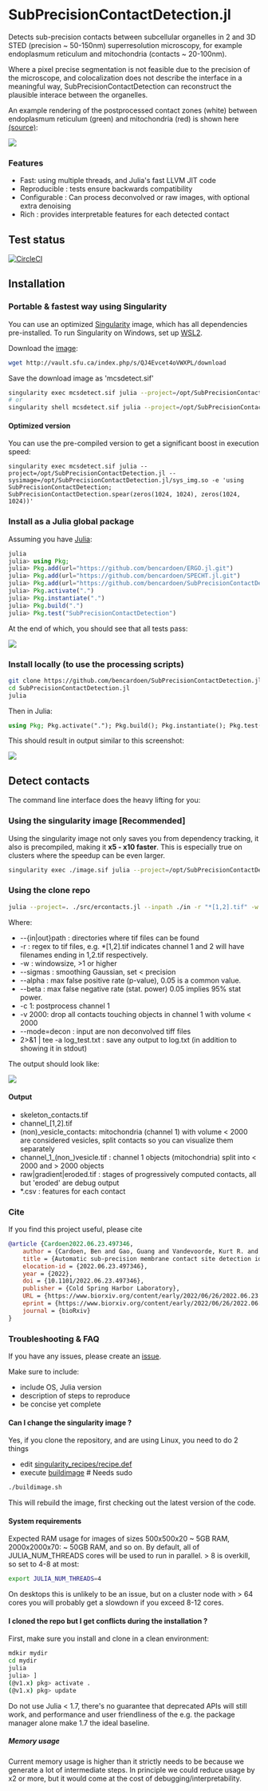 # SubPrecisionContactDetection.jl

Detects sub-precision contacts between subcellular organelles in 2 and 3D STED (precision ~ 50-150nm)
superresolution microscopy, for example endoplasmum reticulum and mitochondria (contacts ~ 20-100nm).

Where a pixel precise segmentation is not feasible due to the precision of the microscope, and colocalization does not describe the interface in a meaningful way, SubPrecisionContactDetection can reconstruct the plausible interace between the organelles.

An example rendering of the postprocessed contact zones (white) between endoplasmum reticulum (green) and mitochondria (red) is shown here [(source)](https://www.biorxiv.org/content/10.1101/2022.06.23.497346v1.full.pdf):

![](example.png)

### Features
- Fast: using multiple threads, and Julia's fast LLVM JIT code
- Reproducible : tests ensure backwards compatibility
- Configurable : Can process deconvolved or raw images, with optional extra denoising
- Rich : provides interpretable features for each detected contact

## Test status
[![CircleCI](https://dl.circleci.com/status-badge/img/gh/bencardoen/SubPrecisionContactDetection.jl/tree/main.svg?style=svg&circle-token=d2c0a7c1eee273587c424008dc38e74692253787)](https://dl.circleci.com/status-badge/redirect/gh/bencardoen/SubPrecisionContactDetection.jl/tree/main)



## Installation
### Portable & fastest way using Singularity

You can use an optimized [Singularity](https://duckduckgo.com/?t=ffab&q=singularity+ce+docs&ia=web) image, which has all dependencies pre-installed.
To run Singularity on Windows, set up [WSL2](https://www.blopig.com/blog/2021/09/using-singularity-on-windows-with-wsl2/).

Download the [image](http://vault.sfu.ca/index.php/s/QJ4Evcet4oVWXPL/download):
```bash
wget http://vault.sfu.ca/index.php/s/QJ4Evcet4oVWXPL/download
```
Save the download image as 'mcsdetect.sif'
```bash
singularity exec mcsdetect.sif julia --project=/opt/SubPrecisionContactDetection.jl -e 'your code'
# or
singularity shell mcsdetect.sif julia --project=/opt/SubPrecisionContactDetection.jl # Interactive
```
#### Optimized version
You can use the pre-compiled version to get a significant boost in execution speed:
```
singularity exec mcsdetect.sif julia --project=/opt/SubPrecisionContactDetection.jl --sysimage=/opt/SubPrecisionContactDetection.jl/sys_img.so -e 'using SubPrecisionContactDetection; SubPrecisionContactDetection.spear(zeros(1024, 1024), zeros(1024, 1024))'
```

### Install as a Julia global package
Assuming you have [Julia](https://julialang.org/):

```julia
julia
julia> using Pkg;
julia> Pkg.add(url="https://github.com/bencardoen/ERGO.jl.git")
julia> Pkg.add(url="https://github.com/bencardoen/SPECHT.jl.git")
julia> Pkg.add(url="https://github.com/bencardoen/SubPrecisionContactDetection.jl.git")
julia> Pkg.activate(".")
julia> Pkg.instantiate(".")
julia> Pkg.build(".")
julia> Pkg.test("SubPrecisionContactDetection")
```

At the end of which, you should see that all tests pass:

![](pass.png)

### Install locally (to use the processing scripts)
```bash
git clone https://github.com/bencardoen/SubPrecisionContactDetection.jl.git
cd SubPrecisionContactDetection.jl
julia
```
Then in Julia:
```julia
using Pkg; Pkg.activate("."); Pkg.build(); Pkg.instantiate(); Pkg.test();
```
This should result in output similar to this screenshot:

![](clone.png)

## Detect contacts
The command line interface does the heavy lifting for you:
### Using the singularity image [Recommended]
Using the singularity image not only saves you from dependency tracking, it also is precompiled, making it **x5 - x10 faster**.
This is especially true on clusters where the speedup can be even larger.

```bash
singularity exec ./image.sif julia --project=/opt/SubPrecisionContactDetection.jl --sysimage=/opt/SubPrecisionContactDetection.jl/sys_img.so ./src/ercontacts.jl  --inpath ./in -r "*[1,2].tif" -w 2 --deconvolved --sigmas 2.5-2.5-1.5 --outpath  ./out --alpha 0.01 --beta 0.01 -c 1 -v 2000 --mode=decon
```
### Using the clone repo
```bash
julia --project=. ./src/ercontacts.jl --inpath ./in -r "*[1,2].tif" -w 2 --deconvolved --sigmas 2.5-2.5-1.5 --outpath  ./out --alpha 0.01 --beta 0.01 -c 1 -v 2000 --mode=decon 2>&1 | tee -a log_test.txt
```
Where:
* --{in|out}path : directories where tif files can be found
* -r : regex to tif files, e.g. *[1,2].tif indicates channel 1 and 2 will have filenames ending in 1,2.tif respectively.
* -w : windowsize, >1 or higher
* --sigmas : smoothing Gaussian, set < precision
* --alpha : max false positive rate (p-value), 0.05 is a common value.
* --beta : max false negative rate (stat. power) 0.05 implies 95% stat power.
* -c 1: postprocess channel 1
* -v 2000: drop all contacts touching objects in channel 1 with volume < 2000
* --mode=decon : input are non deconvolved tiff files
* 2>&1 | tee -a log_test.txt : save any output to log.txt (in addition to showing it in stdout)

The output should look like:

![](run.gif)

#### Output
- skeleton_contacts.tif
- channel_[1,2].tif
- (non)_vesicle_contacts: mitochondria (channel 1) with volume < 2000 are considered vesicles, split contacts so you can visualize them separately
- channel_1_(non_)vesicle.tif : channel 1 objects (mitochondria) split into < 2000 and > 2000 objects
- raw|gradient|eroded.tif : stages of progressively computed contacts, all but 'eroded' are debug output
- *.csv : features for each contact


### Cite
If you find this project useful, please cite
```bibtex
@article {Cardoen2022.06.23.497346,
	author = {Cardoen, Ben and Gao, Guang and Vandevoorde, Kurt R. and Alan, Parsa and Liu, William and Vogl, A. Wayne and Hamarneh, Ghassan and Nabi, Ivan R.},
	title = {Automatic sub-precision membrane contact site detection identifies convoluted tubular riboMERCs},
	elocation-id = {2022.06.23.497346},
	year = {2022},
	doi = {10.1101/2022.06.23.497346},
	publisher = {Cold Spring Harbor Laboratory},
	URL = {https://www.biorxiv.org/content/early/2022/06/26/2022.06.23.497346},
	eprint = {https://www.biorxiv.org/content/early/2022/06/26/2022.06.23.497346.full.pdf},
	journal = {bioRxiv}
}
```
### Troubleshooting & FAQ

If you have any issues, please create an [issue](https://github.com/bencardoen/SubPrecisionContactDetection.jl/issues/new/choose).

Make sure to include:
- include OS, Julia version
- description of steps to reproduce
- be concise yet complete


#### Can I change the singularity image ?
Yes, if you clone the repository, and are using Linux, you need to do 2 things
- edit [singularity_recipes/recipe.def](singularity_recipes/recipe.def)
- execute [buildimage](buildimage.sh) # Needs sudo
```bash
./buildimage.sh
```
This will rebuild the image, first checking out the latest version of the code.

#### System requirements
Expected RAM usage for images of sizes 500x500x20 ~ 5GB RAM, 2000x2000x70: ~ 50GB RAM, and so on.
By default, all of JULIA_NUM_THREADS cores will be used to run in parallel. > 8 is overkill, so set to 4-8 at most:

```bash
export JULIA_NUM_THREADS=4
```
On desktops this is unlikely to be an issue, but on a cluster node with > 64 cores you will probably get a slowdown if you exceed 8-12 cores.

#### I cloned the repo but I get conflicts during the installation ?
First, make sure you install and clone in a clean environment:
```bash
mdkir mydir
cd mydir
julia
julia> ]
(@v1.x) pkg> activate .
(@v1.x) pkg> update
```
Do not use Julia < 1.7, there's no guarantee that deprecated APIs will still work, and performance and user friendliness of the e.g. the package manager alone make 1.7 the ideal baseline.

##### Memory usage
Current memory usage is higher than it strictly needs to be because we generate a lot of intermediate steps.
In principle we could reduce usage by x2 or more, but it would come at the cost of debugging/interpretability.
